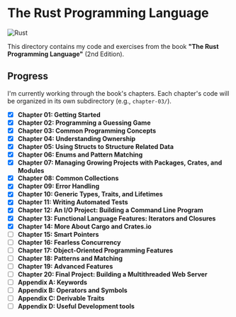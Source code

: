 # The Rust Programming Language

![Rust](https://img.shields.io/badge/rust-%23000000.svg?style=for-the-badge&logo=rust&logoColor=white)

This directory contains my code and exercises from the book **"The Rust
Programming Language"** (2nd Edition).

## Progress

I'm currently working through the book's chapters. Each chapter's code will be
organized in its own subdirectory (e.g., `chapter-03/`).

- [x] **Chapter 01: Getting Started**
- [x] **Chapter 02: Programming a Guessing Game**
- [x] **Chapter 03: Common Programming Concepts**
- [x] **Chapter 04: Understanding Ownership**
- [x] **Chapter 05: Using Structs to Structure Related Data**
- [x] **Chapter 06: Enums and Pattern Matching**
- [x] **Chapter 07: Managing Growing Projects with Packages, Crates, and Modules**
- [x] **Chapter 08: Common Collections**
- [x] **Chapter 09: Error Handling**
- [x] **Chapter 10: Generic Types, Traits, and Lifetimes**
- [x] **Chapter 11: Writing Automated Tests**
- [x] **Chapter 12: An I/O Project: Building a Command Line Program**
- [x] **Chapter 13: Functional Language Features: Iterators and Closures**
- [x] **Chapter 14: More About Cargo and Crates.io**
- [ ] **Chapter 15: Smart Pointers**
- [ ] **Chapter 16: Fearless Concurrency**
- [ ] **Chapter 17: Object-Oriented Programming Features**
- [ ] **Chapter 18: Patterns and Matching**
- [ ] **Chapter 19: Advanced Features**
- [ ] **Chapter 20: Final Project: Building a Multithreaded Web Server**
- [ ] **Appendix A: Keywords**
- [ ] **Appendix B: Operators and Symbols**
- [ ] **Appendix C: Derivable Traits**
- [ ] **Appendix D: Useful Development tools**